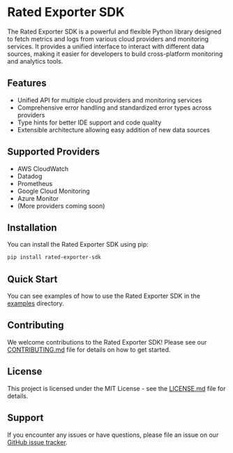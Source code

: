 # Rated Exporter SDK

The Rated Exporter SDK is a powerful and flexible Python library designed to fetch metrics and logs from various cloud providers and monitoring services. It provides a unified interface to interact with different data sources, making it easier for developers to build cross-platform monitoring and analytics tools.

## Features

- Unified API for multiple cloud providers and monitoring services
- Comprehensive error handling and standardized error types across providers
- Type hints for better IDE support and code quality
- Extensible architecture allowing easy addition of new data sources


## Supported Providers

- AWS CloudWatch
- Datadog
- Prometheus
- Google Cloud Monitoring
- Azure Monitor
- (More providers coming soon)

## Installation

You can install the Rated Exporter SDK using pip:

```bash
pip install rated-exporter-sdk
```

## Quick Start

You can see examples of how to use the Rated Exporter SDK in the [examples](examples) directory.


## Contributing

We welcome contributions to the Rated Exporter SDK! Please see our [CONTRIBUTING.md](CONTRIBUTING.md) file for details on how to get started.

## License

This project is licensed under the MIT License - see the [LICENSE.md](LICENSE.md) file for details.

## Support

If you encounter any issues or have questions, please file an issue on our [GitHub issue tracker](https://github.com/your-repo/rated-exporter-sdk/issues).

